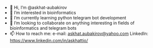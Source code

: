 - 👋 Hi, I’m @askhat-aubakirov
- 👀 I’m interested in bioinformatics
- 🌱 I’m currently learning python telegram bot development
- 💞️ I’m looking to collaborate on anything interesting in fields of bioinformatics and telegram bots
- 📫 How to reach me: 
  e-mail: askhat.aubakirov@yahoo.com
  LinkedIn: https://www.linkedin.com/in/askhattio/ 

<!---
askhat-aubakirov/askhat-aubakirov is a ✨ special ✨ repository because its `README.md` (this file) appears on your GitHub profile.
You can click the Preview link to take a look at your changes.
--->

